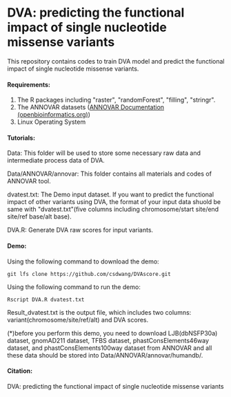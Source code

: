 # DVA: predicting the functional impact of single nucleotide missense variants

This repository contains codes to train DVA model and predict the functional impact of single nucleotide missense variants.

#### **Requirements:**

1) The R packages including "raster", "randomForest", "filling", "stringr".
2) The ANNOVAR datasets ([ANNOVAR Documentation (openbioinformatics.org)](https://annovar.openbioinformatics.org/en/latest/)) 
3) Linux Operating System

#### **Tutorials:**

Data: This folder will be used to store some necessary raw data and intermediate process data of DVA.

Data/ANNOVAR/annovar: This folder contains all materials and codes of ANNOVAR tool.

dvatest.txt: The Demo input dataset. If you want to predict the functional impact of other variants using DVA, the format of your input data shuold be same with "dvatest.txt"(five columns including chromosome/start site/end site/ref base/alt base). 

DVA.R: Generate DVA raw scores for input variants.

#### **Demo:**

Using the following command to download the demo:

`git lfs clone https://github.com/csdwang/DVAscore.git`

Using the following command to run the demo:

`Rscript DVA.R dvatest.txt`

Result_dvatest.txt is the output file, which includes two columns: variant(chromosome/site/ref/alt) and DVA scores.

(*)before you perform this demo, you need to download LJB(dbNSFP30a) dataset, gnomAD211 dataset, TFBS dataset, phastConsElements46way dataset, and phastConsElements100way dataset from ANNOVAR and all these data should be stored into Data/ANNOVAR/annovar/humandb/.

#### **Citation:**

DVA: predicting the functional impact of single nucleotide missense variants

